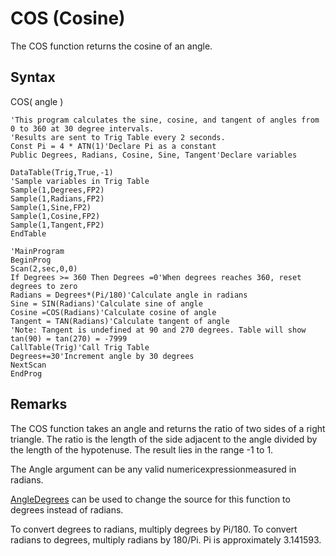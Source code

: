 # COS (Cosine)

The COS function returns the cosine of an angle.

## Syntax

COS( angle )

```
'This program calculates the sine, cosine, and tangent of angles from 0 to 360 at 30 degree intervals.
'Results are sent to Trig Table every 2 seconds.
Const Pi = 4 * ATN(1)'Declare Pi as a constant
Public Degrees, Radians, Cosine, Sine, Tangent'Declare variables

DataTable(Trig,True,-1)
'Sample variables in Trig Table
Sample(1,Degrees,FP2)
Sample(1,Radians,FP2)
Sample(1,Sine,FP2)
Sample(1,Cosine,FP2)
Sample(1,Tangent,FP2)
EndTable

'MainProgram
BeginProg
Scan(2,sec,0,0)
If Degrees >= 360 Then Degrees =0'When degrees reaches 360, reset degrees to zero
Radians = Degrees*(Pi/180)'Calculate angle in radians
Sine = SIN(Radians)'Calculate sine of angle
Cosine =COS(Radians)'Calculate cosine of angle
Tangent = TAN(Radians)'Calculate tangent of angle
'Note: Tangent is undefined at 90 and 270 degrees. Table will show tan(90) = tan(270) = -7999
CallTable(Trig)'Call Trig Table
Degrees+=30'Increment angle by 30 degrees
NextScan
EndProg
```

## Remarks

The COS function takes an angle and returns the ratio of two sides of a right triangle. The ratio is the length of the side adjacent to the angle divided by the length of the hypotenuse. The result lies in the range -1 to 1.

The Angle argument can be any valid numericexpressionmeasured in radians.

[AngleDegrees](angledegrees.md) can be used to change the source for this function to degrees instead of radians.

To convert degrees to radians, multiply degrees by Pi/180. To convert radians to degrees, multiply radians by 180/Pi. Pi is approximately 3.141593.
